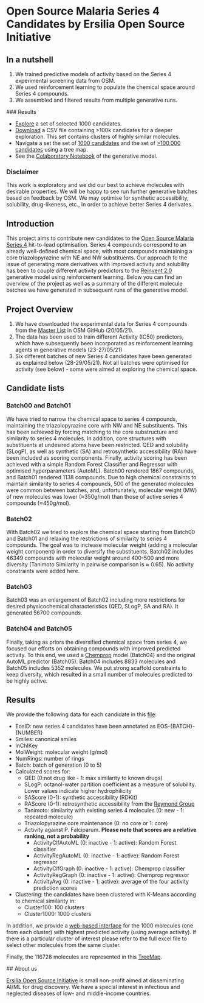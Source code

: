 # Open Source Malaria Series 4 Candidates by Ersilia Open Source Initiative

## In a nutshell

1. We trained predictive models of activity based on the Series 4 experimental screening data from OSM.
2. We used reinforcement learning to populate the chemical space around Series 4 compounds.
3. We assembled and filtered results from multiple generative runs.


### Results

* [Explore](https://share.streamlit.io/ersilia-os/osm-series4-candidates/main/app.py) a set of selected 1000 candidates.
* [Download](https://github.com/ersilia-os/osm-series4-candidates/blob/main/postprocess/210530_EOSI_OSM_Series4_All.csv) a CSV file containing >100k candidates for a deeper exploration. This set contains clusters of highly similar molecules.
* Navigate a set the set of [1000 candidates](https://ersilia-os.github.io/osm-series4-candidates/tmap/map_1k/index.html) and the set of [>100,000 candidates](https://ersilia-os.github.io/osm-series4-candidates/tmap/map_100k/index.html) using a tree map.
* See the [Colaboratory Notebook](https://colab.research.google.com/drive/1MK4UJP6Vw1FjaVaTu9CwpBb2XrjPw9xz?usp=sharing) of the generative model.

### Disclaimer

This work is exploratory and we did our best to achieve molecules with desirable properties. We will be happy to see run further generative batches based on feedback by OSM. We may optimise for synthetic accessibility, solubility, drug-likeness, etc., in order to achieve better Series 4 derivates.

## Introduction

This project aims to contribute new candidates to the [Open Source Malaria Series 4](https://github.com/OpenSourceMalaria/Series4) hit-to-lead optimisation. Series 4 compounds correspond to an already well-defined chemical space, with most compounds maintaining a core triazolopyrazine with NE and NW substituents.
Our approach to the issue of generating more derivatives with improved activity and solubility has been to couple different activity predictors to the [Reinvent 2.0](https://github.com/MolecularAI/Reinvent) generative model using reinforcement learning.
Below you can find an overview of the project as well as a summary of the different molecule batches we have generated in subsequent runs of the generative model.

## Project Overview
1. We have downloaded the experimental data for Series 4 compounds from the [Master List](https://github.com/OpenSourceMalaria/Series4/wiki/Sources-of-Data) in OSM GitHub (20/05/21).
2. The data has been used to train different Activity (IC50) predictors, which have subsequently been incorporated as reinforcement learning agents in generative models (23-27/05/21)
3. Six different batches of new Series 4 candidates have been generated as explained below (28-29/05/21). Not all batches were optimised for activity (see below) - some were aimed at exploring the chemical space.

## Candidate lists
### Batch00 and Batch01
We have tried to narrow the chemical space to series 4 compounds, maintaining the triazolopyrazine core with NW and NE substituents. This has been achieved by forcing matching to the core substructure and similarity to series 4 molecules. In addition, core structures with substituents at undesired atoms have been restricted. QED and solubility (SLogP), as well as synthetic (SA) and retrosynthetic accessibility (RA) have been included as scoring components. Finally, activity scoring has been achieved with a simple Random Forest Classifier and Regressor with optimised hyperparameters (AutoML).
Batch00 rendered 1867 compounds, and Batch01 rendered 1138 compounds. Due to high chemical constraints to maintain similarity to series 4 compounds, 500 of the generated molecules were common between batches, and, unfortunately, molecular weight (MW) of new molecules was lower (≈350g/mol) than those of active series 4 compounds (≈450g/mol).

### Batch02
With Batch02 we tried to explore the chemical space starting from Batch00 and Batch01 and relaxing the restrictions of similarity to series 4 compounds. The goal was to increase molecular weight (adding a molecular weight component) in order to diversify the substituents.
Batch02 includes 46349 compounds with molecular weight around 400-500 and more diversity (Tanimoto Similarity in pairwise comparison is ≈ 0.65). No activity constraints were added here.

### Batch03
Batch03 was an enlargement of Batch02 including more restrictions for desired physicochemical characteristics (QED, SLogP, SA and RA). It generated 56700 compounds.

### Batch04 and Batch05
Finally, taking as priors the diversified chemical space from series 4, we focused our efforts on obtaining compounds with improved predicted activity. To this end, we used a [Chemprop](https://github.com/chemprop/chemprop) model (Batch04) and the original AutoML predictor (Batch05).
Batch04 includes 8833 molecules and Batch05 includes 5352 molecules. We put strong scaffold constraints to keep diversity, which resulted in a small number of molecules predicted to be highly active.

## Results
We provide the following data for each candidate in this [file](https://github.com/ersilia-os/osm-series4-candidates/blob/main/postprocess/210530_EOSI_OSM_Series4_All.csv):
* EosID: new series 4 candidates have been annotated as EOS-{BATCH}-{NUMBER}
* Smiles: canonical smiles
* InChIKey
* MolWeight: molecular weight (g/mol)
* NumRings: number of rings
* Batch: batch of generation (0 to 5)
* Calculated scores for:
    * QED (0:not drug like - 1: max similarity to known drugs)
    * SLogP: octanol-water partition coefficient as a measure of solubility. Lower values indicate higher hydrophilicity
    * SAScore (0-1): synthetic accessibility (RDKit)
    * RAScore (0-1): retrosynthetic accessibility from the [Reymond Group](https://github.com/reymond-group/RAscore)
    * Tanimoto: similarity with existing series 4 molecules (0: new - 1: repeated molecule)
    * Triazolopyrazine core maintenance (0: no core or 1: core)
    * Activity against P. Falciparum. **Please note that scores are a relative ranking, not a probability**
        * ActivityClfAutoML (0: inactive - 1: active): Random Forest classifier
        * ActivityRegAutoML (0: inactive - 1: active): Random Forest regressor
        * ActivityClfGraph (0: inactive - 1: active): Chemprop classifier
        * ActivityRegGraph (0: inactive - 1: active): Chemprop regressor
        * ActivityAvg (0: inactive - 1: active): average of the four activity prediction scores
* Clustering: the candidates have been clustered with K-Means according to chemical similarity in:
    * Cluster100: 100 clusters
    * Cluster1000: 1000 clusters

In addition, we provide a [web-based interface](https://share.streamlit.io/ersilia-os/osm-series4-candidates/main/app.py) for the 1000 molecules (one from each cluster) with highest predicted activity (using average activity). If there is a particular cluster of interest please refer to the full excel file to select other molecules from the same cluster.

Finally, the 116728 molecules are represented in this [TreeMap](https://ersilia-os.github.io/osm-series4-candidates/tmap/map_100k/index.html).

## About us

[Ersilia Open Source Initiative](https://ersilia.io) is small non-profit aimed at disseminating AI/ML for drug discovery. We have a special interest in infectious and neglected diseases of low- and middle-income countries.
